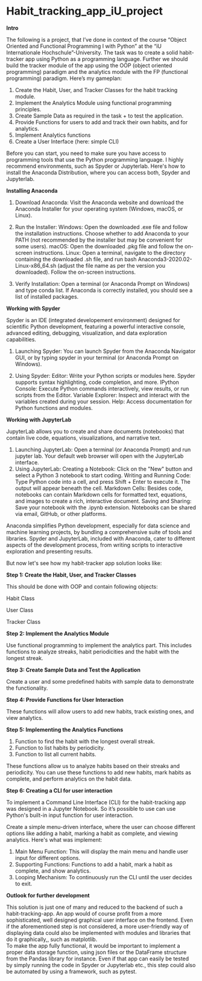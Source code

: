 # Habit_tracking_app_iU_project

**Intro**

The following is a project, that I’ve done in context of the course “Object Oriented and Functional Programming I with Python” at the “iU Internationale Hochschule”-University. The task was to create a solid habit-tracker app using Python as a programming language. Further we should build the tracker module of the app using the OOP (object oriented programming) paradigm and the analytics module with the FP (functional programming) paradigm. Here’s my gameplan:

1.	Create the Habit, User, and Tracker Classes for the habit tracking module.
2.	Implement the Analytics Module using functional programming principles.
3.	Create Sample Data as required in the task + to test the application.
4.	Provide Functions for users to add and track their own habits, and for analytics.
5.	Implement Analytics functions
6.	Create a User Interface (here: simple CLI)

Before you can start, you need to make sure you have access to programming tools that use the Python programming language. I highly recommend environments, such as Spyder or Jupyterlab. Here's how to install the Anaconda Distribution, where you can access both, Spyder and Jupyterlab.

**Installing Anaconda**

1. Download Anaconda:
Visit the Anaconda website and download the Anaconda Installer for your operating system (Windows, macOS, or Linux).

2. Run the Installer:
Windows: Open the downloaded .exe file and follow the installation instructions. Choose whether to add Anaconda to your PATH (not recommended by the installer but may be convenient for some users).
macOS: Open the downloaded .pkg file and follow the on-screen instructions.
Linux: Open a terminal, navigate to the directory containing the downloaded .sh file, and run bash Anaconda3-2020.02-Linux-x86_64.sh (adjust the file name as per the version you downloaded). Follow the on-screen instructions.

3. Verify Installation:
Open a terminal (or Anaconda Prompt on Windows) and type conda list. If Anaconda is correctly installed, you should see a list of installed packages.

**Working with Spyder**

Spyder is an IDE (integrated developement environment) designed for scientific Python development, featuring a powerful interactive console, advanced editing, debugging, visualization, and data exploration capabilities.

1. Launching Spyder:
You can launch Spyder from the Anaconda Navigator GUI, or by typing spyder in your terminal (or Anaconda Prompt on Windows).

2. Using Spyder:
Editor: Write your Python scripts or modules here. Spyder supports syntax highlighting, code completion, and more.
IPython Console: Execute Python commands interactively, view results, or run scripts from the Editor.
Variable Explorer: Inspect and interact with the variables created during your session.
Help: Access documentation for Python functions and modules.

**Working with JupyterLab**

JupyterLab allows you to create and share documents (notebooks) that contain live code, equations, visualizations, and narrative text.

1. Launching JupyterLab:
Open a terminal (or Anaconda Prompt) and run jupyter lab. Your default web browser will open with the JupyterLab interface.
2. Using JupyterLab:
Creating a Notebook: Click on the "New" button and select a Python 3 notebook to start coding.
Writing and Running Code: Type Python code into a cell, and press Shift + Enter to execute it. The output will appear beneath the cell.
Markdown Cells: Besides code, notebooks can contain Markdown cells for formatted text, equations, and images to create a rich, interactive document.
Saving and Sharing: Save your notebook with the .ipynb extension. Notebooks can be shared via email, GitHub, or other platforms.

Anaconda simplifies Python development, especially for data science and machine learning projects, by bundling a comprehensive suite of tools and libraries. Spyder and JupyterLab, included with Anaconda, cater to different aspects of the development process, from writing scripts to interactive exploration and presenting results.

But now let's see how my habit-tracker app solution looks like:

**Step 1: Create the Habit, User, and Tracker Classes**

This should be done with OOP and contain following objects:

Habit Class

User Class

Tracker Class

**Step 2: Implement the Analytics Module**

Use functional programming to implement the analytics part. This includes functions to analyze streaks, habit periodicities and the habit with the longest streak.

**Step 3: Create Sample Data and Test the Application**

Create a user and some predefined habits with sample data to demonstrate the functionality.

**Step 4: Provide Functions for User Interaction**

These functions will allow users to add new habits, track existing ones, and view analytics.

**Step 5: Implementing the Analytics Functions**

1. Function to find the habit with the longest overall streak.
2. Function to list habits by periodicity.
3. Function to list all current habits.

These functions allow us to analyze habits based on their streaks and periodicity. You can use these functions to add new habits, mark habits as complete, and perform analytics on the habit data.

**Step 6: Creating a CLI for user interaction**

To implement a Command Line Interface (CLI) for the habit-tracking app was designed in a Jupyter Notebook. So it’s possible to use can use Python's built-in input function for user interaction. 

Create a simple menu-driven interface, where the user can choose different options like adding a habit, marking a habit as complete, and viewing analytics.
Here's what was implement:

1.	Main Menu Function: This will display the main menu and handle user input for different options.
2.	Supporting Functions: Functions to add a habit, mark a habit as complete, and show analytics.
3.	Looping Mechanism: To continuously run the CLI until the user decides to exit.

**Outlook for further development**

This solution is just one of many and reduced to the backend of such a habit-tracking-app. An app would of course profit from a more sophisticated, well designed graphical user interface on the frontend. 
Even if the aforementioned step is not considered, a more user-friendly way of displaying data could also be implemented with modules and libraries that do it graphically,, such as matplotlib.  
To make the app fully functional, it would be important to implement a proper data storage function, using json files or the DataFrame structure from the Pandas library for instance. 
Even if that app can easily be tested by simply running the code in Spyder or Jupyterlab etc., this step could also be automated by using a framework, such as pytest.
